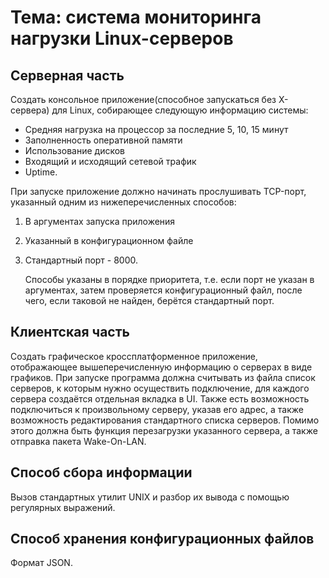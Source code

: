 Тема: система мониторинга нагрузки Linux-серверов
=================================================

Серверная часть
---------------
Создать консольное приложение(способное запускаться без X-сервера) для Linux, собирающее следующую информацию системы:
- Средняя нагрузка на процессор за последние 5, 10, 15 минут
- Заполненность оперативной памяти
- Использование дисков
- Входящий и исходящий сетевой трафик
- Uptime.

При запуске приложение должно начинать прослушивать TCP-порт, указанный одним из нижеперечисленных способов:

1. В аргументах запуска приложения
2. Указанный в конфигурационном файле
3. Стандартный порт - 8000.

   Способы указаны в порядке приоритета, т.е. если порт не указан в аргументах, затем проверяется конфигурационный файл, после чего, если таковой не найден, берётся стандартный порт.

Клиентская часть
----------------
Создать графическое кроссплатформенное приложение, отображающее вышеперечисленную информацию о серверах в виде графиков.
При запуске программа должна считывать из файла список серверов, к которым нужно осуществить подключение, для каждого сервера создаётся отдельная вкладка в UI. Также есть возможность подключиться к произвольному серверу, указав его адрес, а также возможность редактирования стандартного списка серверов.
Помимо этого должна быть функция перезагрузки указанного сервера, а также отправка пакета Wake-On-LAN.

Способ сбора информации
-----------------------
Вызов стандартных утилит UNIX и разбор их вывода с помощью регулярных выражений.

Способ хранения конфигурационных файлов
---------------------------------------
Формат JSON.

